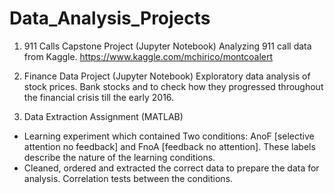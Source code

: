 # Data_Analysis_Projects
1) 911 Calls Capstone Project (Jupyter Notebook)
Analyzing 911 call data from Kaggle. 
https://www.kaggle.com/mchirico/montcoalert

2) Finance Data Project (Jupyter Notebook)
Exploratory data analysis of stock prices.
Bank stocks and to check how they progressed throughout the financial crisis till the early 2016.

3) Data Extraction Assignment (MATLAB)
- Learning experiment which contained Two conditions: AnoF [selective attention no feedback] and FnoA [feedback no attention]. These labels describe the nature of the learning
conditions.
- Cleaned, ordered and extracted the correct data to prepare the data for analysis. Correlation tests between the conditions.
